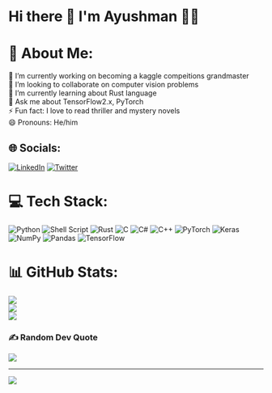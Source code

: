 # Hi there 👋 I'm Ayushman 👨‍💻

# 💫 About Me:
🔭 I’m currently working on becoming a kaggle compeitions grandmaster<br>👯 I’m looking to collaborate on computer vision problems<br>🌱 I’m currently learning about Rust language<br>💬 Ask me about TensorFlow2.x, PyTorch<br>⚡ Fun fact: I love to read thriller and mystery novels<br>😄 Pronouns: He/him


## 🌐 Socials:
[![LinkedIn](https://img.shields.io/badge/LinkedIn-%230077B5.svg?logo=linkedin&logoColor=white)](https://linkedin.com/in/ayushman-buragohain-2145a7184) [![Twitter](https://img.shields.io/badge/Twitter-%231DA1F2.svg?logo=Twitter&logoColor=white)](https://twitter.com/__hsuya) 

# 💻 Tech Stack:
![Python](https://img.shields.io/badge/python-3670A0?style=for-the-badge&logo=python&logoColor=ffdd54) ![Shell Script](https://img.shields.io/badge/shell_script-%23121011.svg?style=for-the-badge&logo=gnu-bash&logoColor=white) ![Rust](https://img.shields.io/badge/rust-%23000000.svg?style=for-the-badge&logo=rust&logoColor=white) ![C](https://img.shields.io/badge/c-%2300599C.svg?style=for-the-badge&logo=c&logoColor=white) ![C#](https://img.shields.io/badge/c%23-%23239120.svg?style=for-the-badge&logo=c-sharp&logoColor=white) ![C++](https://img.shields.io/badge/c++-%2300599C.svg?style=for-the-badge&logo=c%2B%2B&logoColor=white) ![PyTorch](https://img.shields.io/badge/PyTorch-%23EE4C2C.svg?style=for-the-badge&logo=PyTorch&logoColor=white) ![Keras](https://img.shields.io/badge/Keras-%23D00000.svg?style=for-the-badge&logo=Keras&logoColor=white) ![NumPy](https://img.shields.io/badge/numpy-%23013243.svg?style=for-the-badge&logo=numpy&logoColor=white) ![Pandas](https://img.shields.io/badge/pandas-%23150458.svg?style=for-the-badge&logo=pandas&logoColor=white) ![TensorFlow](https://img.shields.io/badge/TensorFlow-%23FF6F00.svg?style=for-the-badge&logo=TensorFlow&logoColor=white)
# 📊 GitHub Stats:
![](https://github-readme-stats.vercel.app/api?username=benihime91&theme=radical&hide_border=false&include_all_commits=false&count_private=false)<br/>
![](https://github-readme-streak-stats.herokuapp.com/?user=benihime91&theme=radical&hide_border=false)<br/>
![](https://github-readme-stats.vercel.app/api/top-langs/?username=benihime91&theme=radical&hide_border=false&include_all_commits=false&count_private=false&layout=compact)

### ✍️ Random Dev Quote
![](https://quotes-github-readme.vercel.app/api?type=horizontal&theme=radical)

---
[![](https://visitcount.itsvg.in/api?id=benihime91&icon=0&color=0)](https://visitcount.itsvg.in)

<!-- Proudly created with GPRM ( https://gprm.itsvg.in ) -->
